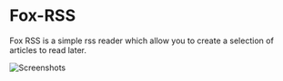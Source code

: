 # Fox-RSS

Fox RSS is a simple rss reader which allow you to create a selection of articles to read later.

![Screenshots](assets/screenshot.png)
